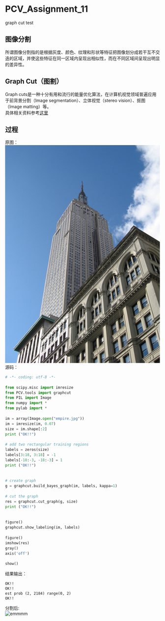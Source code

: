 # PCV_Assignment_11
graph cut test
## 图像分割
   所谓图像分割指的是根据灰度、颜色、纹理和形状等特征把图像划分成若干互不交迭的区域，并使这些特征在同一区域内呈现出相似性，而在不同区域间呈现出明显的差异性。  
## Graph Cut（图割）
  Graph cuts是一种十分有用和流行的能量优化算法，在计算机视觉领域普遍应用于前背景分割（Image segmentation）、立体视觉（stereo vision）、抠图（Image matting）等。  
  具体相关资料参考[这里](https://blog.csdn.net/kyjl888/article/details/78253829)  
  
## 过程
  原图：  
  ![emmmm](https://github.com/Heured/PCV_Assignment_11/blob/master/ImgToShow/empire.jpg)  
  源码：
```python
# -*- coding: utf-8 -*-

from scipy.misc import imresize
from PCV.tools import graphcut
from PIL import Image
from numpy import *
from pylab import *

im = array(Image.open("empire.jpg"))
im = imresize(im, 0.07)
size = im.shape[:2]
print ("OK!!")

# add two rectangular training regions
labels = zeros(size)
labels[3:18, 3:18] = -1
labels[-18:-3, -18:-3] = 1
print ("OK!!")


# create graph
g = graphcut.build_bayes_graph(im, labels, kappa=1)

# cut the graph
res = graphcut.cut_graph(g, size)
print ("OK!!")


figure()
graphcut.show_labeling(im, labels)

figure()
imshow(res)
gray()
axis('off')

show()
```
  结果输出：
```
OK!!
OK!!
est prob (2, 2184) range(0, 2)
OK!!
```
  分割后:  
  ![emmmm](https://github.com/Heured/PCV_Assignment_11/blob/master/ImgToShow/output.jpg)
